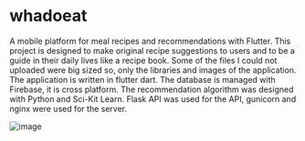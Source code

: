 # whadoeat
A mobile platform for meal recipes and recommendations with Flutter. 
This project is designed to make original recipe suggestions to users and to be a guide in their daily lives like a recipe book. 
Some of the files I could not uploaded were big sized so, only the libraries and images of the application.
The application is written in flutter dart. The database is managed with Firebase, it is cross platform. 
The recommendation algorithm was designed with Python and Sci-Kit Learn. Flask API was used for the API, gunicorn and nginx were used for the server.

![image](https://github.com/user-attachments/assets/e20d149b-5f86-4594-8b09-81fa8745f848)
